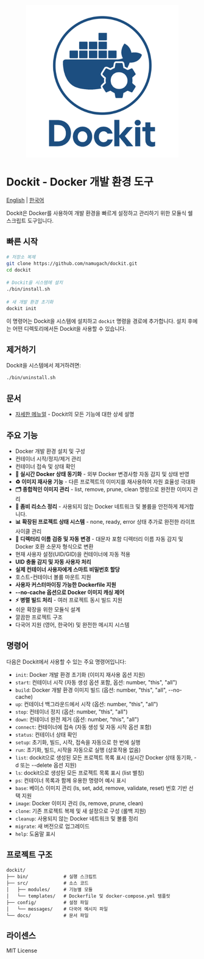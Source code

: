 <p align="center">
  <img src="../../docs/logo.png" alt="Dockit Logo" width="400">
</p>

# Dockit - Docker 개발 환경 도구

[English](../../docs/en/README.md) | [한국어](../../docs/ko/README.md)

Dockit은 Docker를 사용하여 개발 환경을 빠르게 설정하고 관리하기 위한 모듈식 쉘 스크립트 도구입니다.

## 빠른 시작

```bash
# 저장소 복제
git clone https://github.com/namugach/dockit.git
cd dockit

# Dockit을 시스템에 설치
./bin/install.sh

# 새 개발 환경 초기화
dockit init
```

이 명령어는 Dockit을 시스템에 설치하고 `dockit` 명령을 경로에 추가합니다. 설치 후에는 어떤 디렉토리에서든 Dockit을 사용할 수 있습니다.

## 제거하기

Dockit을 시스템에서 제거하려면:

```bash
./bin/uninstall.sh
```

## 문서

- [자세한 메뉴얼](./MANUAL.md) - Dockit의 모든 기능에 대한 상세 설명

## 주요 기능

- Docker 개발 환경 설치 및 구성
- 컨테이너 시작/정지/제거 관리
- 컨테이너 접속 및 상태 확인
- **🔄 실시간 Docker 상태 동기화** - 외부 Docker 변경사항 자동 감지 및 상태 반영
- **♻️ 이미지 재사용 기능** - 다른 프로젝트의 이미지를 재사용하여 자원 효율성 극대화
- **🗂️ 종합적인 이미지 관리** - list, remove, prune, clean 명령으로 완전한 이미지 관리
- **🧹 좀비 리소스 정리** - 사용되지 않는 Docker 네트워크 및 볼륨을 안전하게 제거합니다.
- **📊 확장된 프로젝트 상태 시스템** - none, ready, error 상태 추가로 완전한 라이프사이클 관리
- **📁 디렉터리 이름 검증 및 자동 변경** - 대문자 포함 디렉터리 이름 자동 감지 및 Docker 호환 소문자 형식으로 변환
- 현재 사용자 설정(UID/GID)을 컨테이너에 자동 적용
- **UID 충돌 감지 및 자동 사용자 처리**
- **실제 컨테이너 사용자에게 스마트 비밀번호 할당**
- 호스트-컨테이너 볼륨 마운트 지원
- **사용자 커스터마이징 가능한 Dockerfile 지원**
- **--no-cache 옵션으로 Docker 이미지 캐싱 제어**
- **⚡ 병렬 빌드 처리** - 여러 프로젝트 동시 빌드 지원
- 쉬운 확장을 위한 모듈식 설계
- 깔끔한 프로젝트 구조
- 다국어 지원 (영어, 한국어) 및 완전한 메시지 시스템

## 명령어

다음은 Dockit에서 사용할 수 있는 주요 명령어입니다:

- `init`: Docker 개발 환경 초기화 (이미지 재사용 옵션 지원)
- `start`: 컨테이너 시작 (자동 생성 옵션 포함, 옵션: number, "this", "all")
- `build`: Docker 개발 환경 이미지 빌드 (옵션: number, "this", "all", --no-cache)
- `up`: 컨테이너 백그라운드에서 시작 (옵션: number, "this", "all")
- `stop`: 컨테이너 정지 (옵션: number, "this", "all")
- `down`: 컨테이너 완전 제거 (옵션: number, "this", "all")
- `connect`: 컨테이너에 접속 (자동 생성 및 자동 시작 옵션 포함)
- `status`: 컨테이너 상태 확인
- `setup`: 초기화, 빌드, 시작, 접속을 자동으로 한 번에 실행
- `run`: 초기화, 빌드, 시작을 자동으로 실행 (상호작용 없음)
- `list`: dockit으로 생성된 모든 프로젝트 목록 표시 (실시간 Docker 상태 동기화, -d 또는 --delete 옵션 지원)
- `ls`: dockit으로 생성된 모든 프로젝트 목록 표시 (list 별칭)
- `ps`: 컨테이너 목록과 함께 유용한 명령어 예시 표시
- `base`: 베이스 이미지 관리 (ls, set, add, remove, validate, reset) 번호 기반 선택 지원
- `image`: Docker 이미지 관리 (ls, remove, prune, clean)
- `clone`: 기존 프로젝트 복제 및 새 설정으로 구성 (롤백 지원)
- `cleanup`: 사용되지 않는 Docker 네트워크 및 볼륨 정리
- `migrate`: 새 버전으로 업그레이드
- `help`: 도움말 표시

## 프로젝트 구조

```
dockit/
├── bin/             # 실행 스크립트
├── src/             # 소스 코드
│   ├── modules/     # 기능별 모듈
│   └── templates/   # Dockerfile 및 docker-compose.yml 템플릿
├── config/          # 설정 파일
│   └── messages/    # 다국어 메시지 파일
└── docs/            # 문서 파일
```

## 라이센스

MIT License 